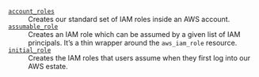 <dl>
  <dt>
    <a href="https://github.com/wellcomecollection/aws-account-infrastructure/tree/main/modules/account_roles">
      <code>account_roles</code>
    </a>
  </dt>
  <dd>
    Creates our standard set of IAM roles inside an AWS account.
  </dd>

  <dt>
    <a href="https://github.com/wellcomecollection/aws-account-infrastructure/tree/main/modules/assumable_role">
      <code>assumable_role</code>
    </a>
  </dt>
  <dd>
    Creates an IAM role which can be assumed by a given list of IAM principals.
    It’s a thin wrapper around the <code>aws_iam_role</code> resource.
  </dd>

  <dt>
    <a href="https://github.com/wellcomecollection/aws-account-infrastructure/tree/main/modules/initial_role">
      <code>initial_role</code>
    </a>
  </dt>
  <dd>
    Creates the IAM roles that users assume when they first log into our AWS estate.
  </dd>
</dl>
